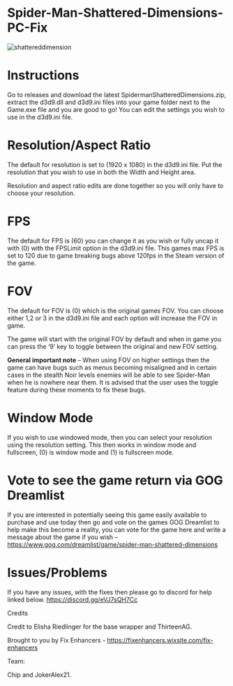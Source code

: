 # Spider-Man-Shattered-Dimensions-PC-Fix

![shattereddimension](https://github.com/user-attachments/assets/d462980f-5290-4249-a518-e98806c0dcb6)

# Instructions
Go to releases and download the latest SpidermanShatteredDimensions.zip, extract the d3d9.dll and d3d9.ini files into your game folder next to the Game.exe file and you are good to go! You can edit the settings you wish to use in the d3d9.ini file.

# Resolution/Aspect Ratio
The default for resolution is set to (1920 x 1080) in the d3d9.ini file. Put the resolution that you wish to use in both the Width and Height area.

Resolution and aspect ratio edits are done together so you will only have to choose your resolution.

# FPS
The default for FPS is (60) you can change it as you wish or fully uncap it with (0) with the FPSLimit option in the d3d9.ini file. This games max FPS is set to 120 due to game breaking bugs above 120fps in the Steam version of the game.

# FOV
The default for FOV is (0) which is the original games FOV. You can choose either 1,2 or 3 in the d3d9.ini file and each option will increase the FOV in game.

The game will start with the original FOV by default and when in game you can press the ‘9’ key to toggle between the original and new FOV setting.

**General important note** – When using FOV on higher settings then the game can have bugs such as menus becoming misaligned and in certain cases in the stealth Noir levels enemies will be able to see Spider-Man when he is nowhere near them. It is advised that the user uses the toggle feature during these moments to fix these bugs.

# Window Mode
If you wish to use windowed mode, then you can select your resolution using the resolution setting. This then works in window mode and fullscreen, (0) is window mode and (1) is fullscreen mode.

# Vote to see the game return via GOG Dreamlist
If you are interested in potentially seeing this game easily available to purchase and use today then go and vote on the games GOG Dreamlist to help make this become a reality, you can vote for the game here and write a message about the game if you wish – https://www.gog.com/dreamlist/game/spider-man-shattered-dimensions 

# Issues/Problems
If you have any issues, with the fixes then please go to discord for help linked below. https://discord.gg/eVJ7sQH7Cc

Credits

Credit to Elisha Riedlinger for the base wrapper and ThirteenAG.

Brought to you by Fix Enhancers - https://fixenhancers.wixsite.com/fix-enhancers

Team:

Chip and JokerAlex21.